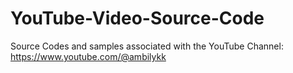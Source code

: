 # YouTube-Video-Source-Code
Source Codes and samples associated with the YouTube Channel: https://www.youtube.com/@ambilykk
